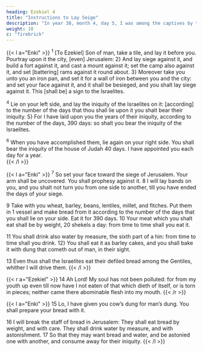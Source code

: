 ```yaml
---
heading: Ezekiel 4
title: "Instructions to Lay Seige"
description: "In year 30, month 4, day 5, I was among the captives by the river of Chebar"
weight: 10
c: "firebrick"
---
```




{{< l a="Enki" >}}
<sup>1</sup> [To Ezekiel] Son of man, take a tile, and lay it before you. Pourtray upon it the city, [even] Jerusalem: 2} And lay siege against it, and build a fort against it, and cast a mount against it; set the camp also against it, and set [battering] rams against it round about. 3} Moreover take you unto you an iron pan, and set it for a wall of iron between you and the city: and set your face against it, and it shall be besieged, and you shalt lay siege against it. This
[shall be] a sign to the Israelites. 

<sup>4</sup> Lie on your left side, and lay the iniquity of the Israelites on it: [according] to the number of the days that thou shall lie upon it you shalt bear their iniquity. 5} For I have laid upon you the years of their iniquity, according to
the number of the days, 390 days: so shalt you bear the iniquity of the Israelites.

<sup>6</sup> When you have accomplished them, lie again on your right side. You shall bear the iniquity of the house of Judah 40 days. I have appointed you each day for a year.  
{{< /l >}}

{{< l a="Enki" >}}
<sup>7</sup> So set your face toward the siege of Jerusalem. Your arm shall be uncovered. You shall prophesy against it. 8 I will lay bands on you, and you shalt not turn you from one side to another, till you have ended the days of your siege.

9 Take with you wheat, barley, beans, lentiles, millet, and fitches. Put them in 1 vessel and make bread from it according to the number of the days that you shall lie on your side. Eat it for 390 days. 10 Your meat which you shalt eat shall be by weight, 20 shekels a day: from time to time shall you eat it. 

11 You shall drink also water by measure, the sixth part of a hin: from time to time shall you drink. 12} You shall eat it as barley cakes, and you shall bake it with dung that cometh out of man, in their sight. 

13 Even thus shall the Israelites eat their defiled bread among the Gentiles, whither I will drive them. 
{{< /l >}}


{{< r a="Ezekiel" >}}
14 Ah Lord! My soul has not been polluted: for from my youth up even till now have I not eaten of that which dieth of itself, or is torn in pieces; neither came there abominable flesh into my mouth. 
{{< /r >}}


{{< l a="Enki" >}}
15 Lo, I have given you cow’s dung for man’s dung. You shall prepare your bread with it.

16 I will break the staff of bread in Jerusalem: They shall eat bread by weight, and with care. They shall drink water by measure, and with astonishment. 17 So that they may want bread and water, and be astonied one with another, and consume away for their iniquity.
{{< /l >}}
